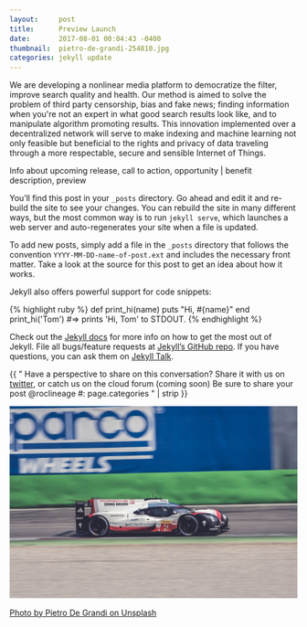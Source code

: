 ```yaml
---
layout:     post
title:      Preview Launch
date:       2017-08-01 00:04:43 -0400
thumbnail:  pietro-de-grandi-254810.jpg
categories: jekyll update
---
```


We are developing a nonlinear media platform to democratize the filter, improve search quality and health. Our method is aimed to solve the problem of third party censorship, bias and fake news; finding information when you're not an expert in what good search results look like, and to manipulate algorithm promoting results. This innovation implemented over a decentralized network will serve to make indexing and machine learning not only feasible but beneficial to the rights and privacy of data traveling through a more respectable, secure and sensible Internet of Things.

Info about upcoming release, call to action, opportunity | benefit description, preview

You’ll find this post in your `_posts` directory. Go ahead and edit it and re-build the site to see your changes. You can rebuild the site in many different ways, but the most common way is to run `jekyll serve`, which launches a web server and auto-regenerates your site when a file is updated.

To add new posts, simply add a file in the `_posts` directory that follows the convention `YYYY-MM-DD-name-of-post.ext` and includes the necessary front matter. Take a look at the source for this post to get an idea about how it works.

Jekyll also offers powerful support for code snippets:

{% highlight ruby %}
def print_hi(name)
  puts "Hi, #{name}"
end
print_hi('Tom')
#=> prints 'Hi, Tom' to STDOUT.
{% endhighlight %}

Check out the [Jekyll docs][jekyll-docs] for more info on how to get the most out of Jekyll. File all bugs/feature requests at [Jekyll’s GitHub repo][jekyll-gh]. If you have questions, you can ask them on [Jekyll Talk][jekyll-talk].

[jekyll-docs]: https://jekyllrb.com/docs/home
[jekyll-gh]:   https://github.com/jekyll/jekyll
[jekyll-talk]: https://talk.jekyllrb.com/

<!-- Post Footer -->


{{ "          Have a perspective to share on this conversation? Share it with us on [twitter][twitter], or catch us on the cloud forum (coming soon)
Be sure to share your post @roclineage #: page.categories 
          " | strip }}

<img src="/images/blog/pietro-de-grandi-254810.jpg">

<a href="https://unsplash.com/@peter_mc_greats?utm_medium=referral&amp;utm_campaign=photographer-credit&amp;utm_content=creditBadge" target="_blank" rel="noopener noreferrer">Photo by Pietro De Grandi on Unsplash</a>


[twitter]: https://twitter.com/roclineage
